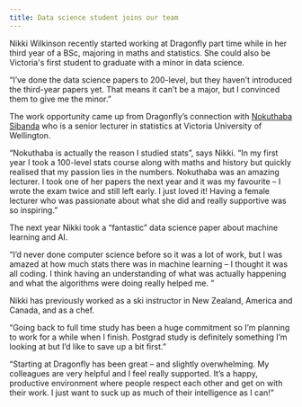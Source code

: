```yaml
---
title: Data science student joins our team
---
```

Nikki Wilkinson recently started working at Dragonfly part time while in her
third year of a BSc, majoring in maths and statistics. She could also be
Victoria's first student to graduate with a minor in data science.

<!--more-->

“I’ve done the data science papers to 200-level, but they haven’t introduced the
third-year papers yet. That means it can’t be a major, but I convinced them to
give me the minor.”

The work opportunity came up from Dragonfly’s connection with [Nokuthaba
Sibanda](https://www.victoria.ac.nz/sms/about/staff/nokuthaba-sibanda) who is a
senior lecturer in statistics at Victoria University of Wellington.  

“Nokuthaba is actually the reason I studied stats”, says Nikki. “In my first
year I took a 100-level stats course along with maths and history but quickly
realised that my passion lies in the numbers. Nokuthaba was an amazing lecturer.
I took one of her papers the next year and it was my favourite – I wrote the
exam twice and still left early. I just loved it! Having a female lecturer who
was passionate about what she did and really supportive was so inspiring.”

The next year Nikki took a “fantastic” data science paper about machine learning
and AI.

“I’d never done computer science before so it was a lot of work, but I was
amazed at how much stats there was in machine learning – I thought it was all
coding. I think having an understanding of what was actually happening and what
the algorithms were doing really helped me. ”

Nikki has previously worked as a ski instructor in New Zealand, America and
Canada, and as a chef.

“Going back to full time study has been a huge commitment so I’m planning to
work for a while when I finish. Postgrad study is definitely something I’m
looking at but I’d like to save up a bit first.”

“Starting at Dragonfly has been great – and slightly overwhelming. My colleagues
are very helpful and I feel really supported. It’s a happy, productive
environment where people respect each other and get on with their work. I just
want to suck up as much of their intelligence as I can!”

